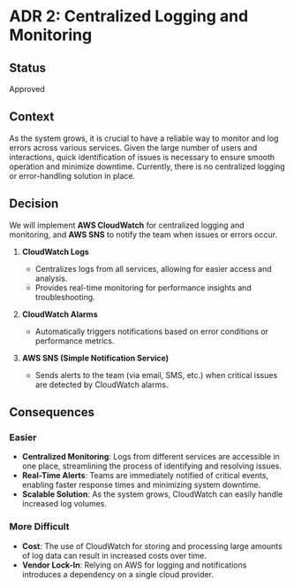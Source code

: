 # ADR 2: Centralized Logging and Monitoring

## Status
Approved

## Context
As the system grows, it is crucial to have a reliable way to monitor and log errors across various services. Given the large number of users and interactions, quick identification of issues is necessary to ensure smooth operation and minimize downtime. Currently, there is no centralized logging or error-handling solution in place.

## Decision
We will implement **AWS CloudWatch** for centralized logging and monitoring, and **AWS SNS** to notify the team when issues or errors occur.

1. **CloudWatch Logs**
   - Centralizes logs from all services, allowing for easier access and analysis.
   - Provides real-time monitoring for performance insights and troubleshooting.

2. **CloudWatch Alarms**
   - Automatically triggers notifications based on error conditions or performance metrics.

3. **AWS SNS (Simple Notification Service)**
   - Sends alerts to the team (via email, SMS, etc.) when critical issues are detected by CloudWatch alarms.

## Consequences

### Easier
- **Centralized Monitoring**: Logs from different services are accessible in one place, streamlining the process of identifying and resolving issues.
- **Real-Time Alerts**: Teams are immediately notified of critical events, enabling faster response times and minimizing system downtime.
- **Scalable Solution**: As the system grows, CloudWatch can easily handle increased log volumes.

### More Difficult
- **Cost**: The use of CloudWatch for storing and processing large amounts of log data can result in increased costs over time.
- **Vendor Lock-In**: Relying on AWS for logging and notifications introduces a dependency on a single cloud provider.
